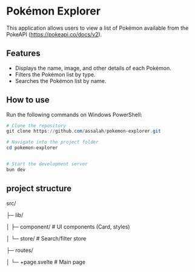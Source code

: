 # Pokémon Explorer

This application allows users to view a list of Pokémon available from the PokeAPI (https://pokeapi.co/docs/v2).

## Features

- Displays the name, image, and other details of each Pokémon.
- Filters the Pokémon list by type.
- Searches the Pokémon list by name.



## How to use

Run the following commands on Windows PowerShell:

```powershell
# Clone the repository
git clone https://github.com/assalah/pokemon-explorer.git

# Navigate into the project folder
cd pokemon-explorer


# Start the development server
bun dev
```
## project structure
src/

 ├─ lib/
 
 │   ├─ component/   # UI components (Card, styles) 
 
 │   └─ store/       # Search/filter store 
 
 ├─ routes/
 
 │   └─ +page.svelte # Main page
